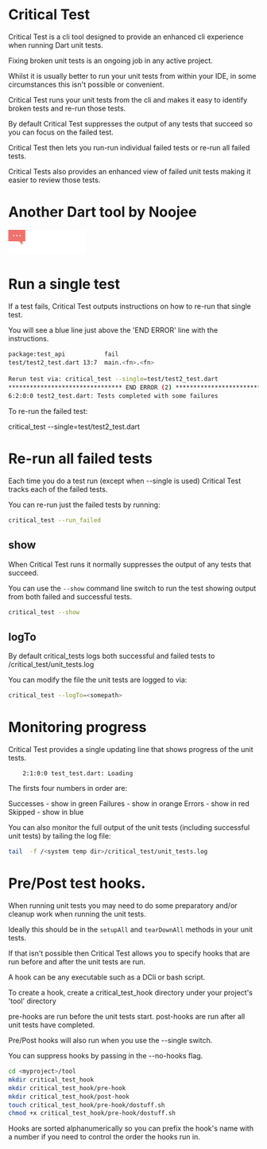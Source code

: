 # Critical Test

Critical Test is a cli tool designed to provide an enhanced cli experience when running Dart unit tests.

Fixing broken unit tests is an ongoing job in any active project.

Whilst it is usually better to run your unit tests from within your IDE, in some circumstances this isn't possible or convenient.

Critical Test runs your unit tests from the cli and makes it easy to identify broken tests and re-run those tests.

By default Critical Test suppresses the output of any tests that succeed so you can focus on the failed test.

Critical Test then lets you run-run individual failed tests or re-run all failed tests.

Critical Tests also provides an enhanced view of failed unit tests making it easier to review those tests.

# Another Dart tool by Noojee

![Noojee](https://github.com/bsutton/critical_test/blob/main/images/noojee-logo.png?raw=true)


# Run a single test

If a test fails, Critical Test outputs instructions on how to re-run that single test.

You will see a blue line just above the 'END ERROR' line with the instructions.

```bash
package:test_api           fail
test/test2_test.dart 13:7  main.<fn>.<fn>

Rerun test via: critical_test --single=test/test2_test.dart
******************************** END ERROR (2) *********************************
6:2:0:0 test2_test.dart: Tests completed with some failures
```

To re-run the failed test:

critical_test --single=test/test2_test.dart

# Re-run all failed tests
Each time you do a test run (except when --single is used) Critical Test tracks each of the failed tests.

You can re-run just the failed tests by running:

```bash
critical_test --run_failed
```

## show

When Critical Test runs it normally suppresses the output of any tests that succeed.

You can use the `--show` command line switch to run the test showing output from both failed and successful tests.

```bash
critical_test --show
```


## logTo

By default critical_tests logs both successful and failed tests to <system temp dir>/critical_test/unit_tests.log

You can modify the file the unit tests are logged to via:

```bash
critical_test --logTo=<somepath>
```

# Monitoring progress

Critical Test provides a single updating line that shows progress of the unit tests.
```
    2:1:0:0 test_test.dart: Loading
```

The firsts four numbers in order are:

Successes - show in green
Failures - show in orange
Errors - show in red
Skipped - show in blue

You can also monitor the full output of the unit tests (including successful unit tests) by tailing the log file:

```bash
tail  -f /<system temp dir>/critical_test/unit_tests.log
```

# Pre/Post test hooks.

When running unit tests you may need to do some preparatory and/or cleanup work when running the unit tests.

Ideally this should be in the `setupAll` and `tearDownAll` methods in your unit tests.

If that isn't possible then Critical Test allows you to specify hooks that are run 
before and after the unit tests are run.

A hook can be any executable such as a DCli or bash script.

To create a hook, create a critical_test_hook directory under your project's 'tool' directory

pre-hooks are run before the unit tests start.
post-hooks are run after all unit tests have completed.

Pre/Post hooks will also run when you use the --single switch.

You can suppress hooks by passing in the --no-hooks flag.

```bash
cd <myproject>/tool
mkdir critical_test_hook
mkdir critical_test_hook/pre-hook
mkdir critical_test_hook/post-hook
touch critical_test_hook/pre-hook/dostuff.sh
chmod +x critical_test_hook/pre-hook/dostuff.sh
```

Hooks are sorted alphanumerically so you can prefix the hook's name with a number if you need to control the order the hooks run in.


